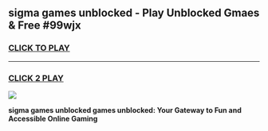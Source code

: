 
## sigma games unblocked - Play Unblocked Gmaes & Free #99wjx
<h3>
<a href="https://news.freeplayer.one?title=sigma_games_unblocked&ref=26F">CLICK TO PLAY</a></h3>
<hr>

<h3>
<a href="https://news.freeplayer.one?title=sigma_games_unblocked&ref=26F">CLICK 2 PLAY</a>
  
</h3>

<a href="https://news.freeplayer.one?title=sigma_games_unblocked&ref=26F/"><img src="https://clearcache.store/games.png"></a>


**sigma games unblocked games unblocked: Your Gateway to Fun and Accessible Online Gaming**
